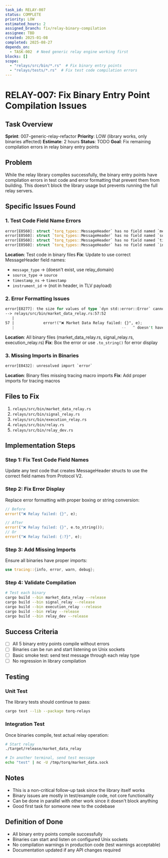 ```yaml
---
task_id: RELAY-007
status: COMPLETE
priority: LOW
estimated_hours: 2
assigned_branch: fix/relay-binary-compilation
assignee: TBD
created: 2025-01-08
completed: 2025-08-27
depends_on:
  - TASK-002  # Need generic relay engine working first
blocks: []
scope:
  - "relays/src/bin/*.rs"  # Fix binary entry points
  - "relays/tests/*.rs"  # Fix test code compilation errors
---
```


# RELAY-007: Fix Binary Entry Point Compilation Issues

## Task Overview
**Sprint**: 007-generic-relay-refactor
**Priority**: LOW (library works, only binaries affected)
**Estimate**: 2 hours
**Status**: TODO
**Goal**: Fix remaining compilation errors in relay binary entry points

## Problem
While the relay library compiles successfully, the binary entry points have compilation errors in test code and error formatting that prevent them from building. This doesn't block the library usage but prevents running the full relay servers.

## Specific Issues Found

### 1. Test Code Field Name Errors
```rust
error[E0560]: struct `torq_types::MessageHeader` has no field named `message_type`
error[E0560]: struct `torq_types::MessageHeader` has no field named `source_type`
error[E0560]: struct `torq_types::MessageHeader` has no field named `timestamp_ns`
error[E0560]: struct `torq_types::MessageHeader` has no field named `instrument_id`
```

**Location**: Test code in binary files
**Fix**: Update to use correct MessageHeader field names:
- `message_type` → (doesn't exist, use relay_domain)
- `source_type` → `source`
- `timestamp_ns` → `timestamp`
- `instrument_id` → (not in header, in TLV payload)

### 2. Error Formatting Issues
```rust
error[E0277]: the size for values of type `dyn std::error::Error` cannot be known at compilation time
--> relays/src/bin/market_data_relay.rs:57:52
   |
57 |             error!("❌ Market Data Relay failed: {}", e);
   |                                                --   ^ doesn't have a size known at compile-time
```

**Location**: All binary files (market_data_relay.rs, signal_relay.rs, execution_relay.rs)
**Fix**: Box the error or use `.to_string()` for error display

### 3. Missing Imports in Binaries
```rust
error[E0432]: unresolved import `error`
```

**Location**: Binary files missing tracing macro imports
**Fix**: Add proper imports for tracing macros

## Files to Fix

1. `relays/src/bin/market_data_relay.rs`
2. `relays/src/bin/signal_relay.rs`
3. `relays/src/bin/execution_relay.rs`
4. `relays/src/bin/relay.rs`
5. `relays/src/bin/relay_dev.rs`

## Implementation Steps

### Step 1: Fix Test Code Field Names
Update any test code that creates MessageHeader structs to use the correct field names from Protocol V2.

### Step 2: Fix Error Display
Replace error formatting with proper boxing or string conversion:
```rust
// Before
error!("❌ Relay failed: {}", e);

// After
error!("❌ Relay failed: {}", e.to_string());
// Or
error!("❌ Relay failed: {:?}", e);
```

### Step 3: Add Missing Imports
Ensure all binaries have proper imports:
```rust
use tracing::{info, error, warn, debug};
```

### Step 4: Validate Compilation
```bash
# Test each binary
cargo build --bin market_data_relay --release
cargo build --bin signal_relay --release
cargo build --bin execution_relay --release
cargo build --bin relay --release
cargo build --bin relay_dev --release
```

## Success Criteria
- [ ] All 5 binary entry points compile without errors
- [ ] Binaries can be run and start listening on Unix sockets
- [ ] Basic smoke test: send test message through each relay type
- [ ] No regression in library compilation

## Testing

### Unit Test
The library tests should continue to pass:
```bash
cargo test --lib --package torq-relays
```

### Integration Test
Once binaries compile, test actual relay operation:
```bash
# Start relay
./target/release/market_data_relay

# In another terminal, send test message
echo "test" | nc -U /tmp/torq/market_data.sock
```

## Notes
- This is a non-critical follow-up task since the library itself works
- Binary issues are mostly in test/example code, not core functionality
- Can be done in parallel with other work since it doesn't block anything
- Good first task for someone new to the codebase

## Definition of Done
- All binary entry points compile successfully
- Binaries can start and listen on configured Unix sockets
- No compilation warnings in production code (test warnings acceptable)
- Documentation updated if any API changes required